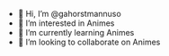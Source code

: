 - 👋 Hi, I’m @gahorstmannuso
- 👀 I’m interested in Animes
- 🌱 I’m currently learning Animes
- 💞️ I’m looking to collaborate on Animes
